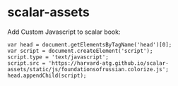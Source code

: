 # scalar-assets

Add Custom Javascript to scalar book:

```
var head = document.getElementsByTagName('head')[0];
var script = document.createElement('script');
script.type = 'text/javascript';
script.src = 'https://harvard-atg.github.io/scalar-assets/static/js/foundationsofrussian.colorize.js';
head.appendChild(script);
```
